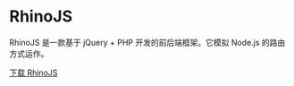 
# RhinoJS
RhinoJS 是一款基于 jQuery + PHP 开发的前后端框架。它模拟 Node.js 的路由方式运作。

[下载 RhinoJS](https://github.com/hong99115ips/rhinojs/archive/master.zip)
